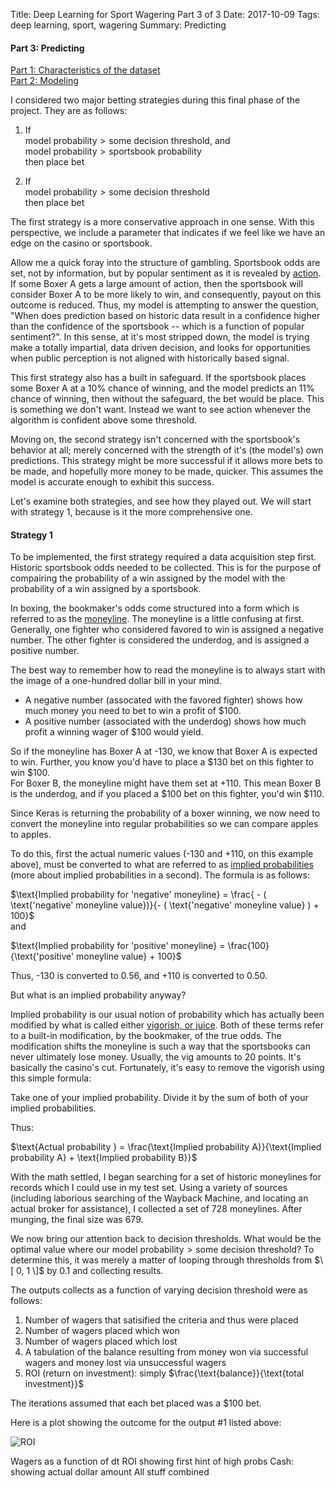 Title:  Deep Learning for Sport Wagering Part 3 of 3
Date: 2017-10-09
Tags: deep learning, sport, wagering
Summary: Predicting

#### Part 3: Predicting
[Part 1: Characteristics of the dataset](http://www.mattobrien.me/deep-learning-for-sport-wagering-part-1-of-3.html)  
[Part 2: Modeling](http://www.mattobrien.me/deep-learning-for-sport-wagering-part-2-of-3.html)

I considered two major betting strategies during this final phase of the project. They are as follows:  

1) If  
$\text{model probability} > \text{some decision threshold}$, and  
$\text{model probability} > \text{sportsbook probability}$  
then place bet  

2) If  
$\text{model probability} > \text{some decision threshold}$  
then place bet

The first strategy is a more conservative approach in one sense. With this perspective, we include a parameter that indicates if we feel like we have an edge on the casino or sportsbook. 

Allow me a quick foray into the structure of gambling. Sportsbook odds are set, not by information, but by popular sentiment as it is revealed by [action](https://www.docsports.com/gambling-terms.html). If some Boxer A gets a large amount of action, then the sportsbook will consider Boxer A to be more likely to win, and consequently, payout on this outcome is reduced. Thus, my model is attempting to answer the question, "When does prediction based on historic data result in a confidence higher than the confidence of the sportsbook -- which is a function of popular sentiment?". In this sense, at it's most stripped down, the model is trying make a totally impartial, data driven decision, and looks for opportunities when public perception is not aligned with historically based signal.  

This first strategy also has a built in safeguard. If the sportsbook places some Boxer A at a 10% chance of winning, and the model predicts an 11% chance of winning, then without the safeguard, the bet would be place. This is something we don't want. Instead we want to see action whenever the algorithm is confident above some threshold.

Moving on, the second strategy isn't concerned with the sportsbook's behavior at all; merely concerned with the strength of it's (the model's) own predictions. This strategy might be more successful if it allows more bets to be made, and hopefully more money to be made, quicker. This assumes the model is accurate enough to exhibit this success.

Let's examine both strategies, and see how they played out. We will start with strategy 1, because is it the more comprehensive one.  

#### Strategy 1  

To be implemented, the first strategy required a data acquisition step first. Historic sportsbook odds needed to be collected. This is for the purpose of compairing the probability of a win assigned by the model with the probability of a win assigned by a sportsbook.  

In boxing, the bookmaker's odds come structured into a form which is referred to as the [moneyline](https://en.wikipedia.org/wiki/Odds#Moneyline_odds). The moneyline is a little confusing at first. Generally, one fighter who considered favored to win is assigned a negative number. The other fighter is considered the underdog, and is assigned a positive number. 

The best way to remember how to read the moneyline is to always start with the image of a one-hundred dollar bill in your mind.  

- A negative number (assocated with the favored fighter) shows how much money you need to bet to win a profit of $100.  
- A positive number (associated with the underdog) shows how much profit a winning wager of $100 would yield.

So if the moneyline has Boxer A at -130, we know that Boxer A is expected to win. Further, you know you'd have to place a \$130 bet on this fighter to win \$100.  
For Boxer B, the moneyline might have them set at +110. This mean Boxer B is the underdog, and if you placed a \$100 bet on this fighter, you'd win \$110.  

Since Keras is returning the probability of a boxer winning, we now need to convert the moneyline into regular probabilities so we can compare apples to apples.  

To do this, first the actual numeric values (-130 and +110, on this example above), must be converted to what are referred to as [implied probabilities](https://www.sbo.net/strategy/implied-probability/) (more about implied probabilities in a second). The formula is as follows:  

$\text{Implied probability for 'negative' moneyline} = \frac{ - ( \text{'negative' moneyline value})}{- ( \text{'negative' moneyline value} ) + 100}$  
and  

$\text{Implied probability for 'positive' moneyline} = \frac{100}{\text{'positive' moneyline value} + 100}$

Thus, -130 is converted to 0.56, and +110 is converted to 0.50.  

But what is an implied probability anyway?

Implied probability is our usual notion of probability which has actually been modified by what is called either [vigorish, or juice](https://en.wikipedia.org/wiki/Vigorish). Both of these terms refer to a built-in modification, by the bookmaker, of the true odds. The modification shifts the moneyline is such a way that the sportsbooks can never ultimately lose money. Usually, the vig amounts to 20 points. It's basically the casino's cut. Fortunately, it's easy to remove the vigorish using this simple formula:  

Take one of your implied probability. Divide it by the sum of both of your implied probabilities.  
  
Thus:  

$\text{Actual probability } = \frac{\text{Implied probability A}}{\text{Implied probability A} + \text{Implied probability B}}$

With the math settled, I began searching for a set of historic moneylines for records which I could use in my test set. Using a variety of sources (including laborious searching of the Wayback Machine, and locating an actual broker for assistance), I collected a set of 728 moneylines. After munging, the final size was 679.  

We now bring our attention back to decision thresholds. What would be the optimal value where our $\text{model probability} > \text{some decision threshold}$?  To determine this, it was merely a matter of looping through thresholds from $\[ 0, 1 \]$ by 0.1 and collecting results.  

The outputs collects as a function of varying decision threshold were as follows:   

1. Number of wagers that satisified the criteria and thus were placed  
2. Number of wagers placed which won  
3. Number of wagers placed which lost  
4. A tabulation of the balance resulting from money won via successful wagers and money lost via unsuccessful wagers  
5. ROI (return on investment): simply $\frac{\text{balance}}{\text{total investment}}$  

The iterations assumed that each bet placed was a $100 bet.  

Here is a plot showing the outcome for the output #1 listed above:  

![ROI](https://github.com/mobbSF/blog/blob/master/images/ROI.png?raw=true)  




Wagers as a function of dt
ROI showing first hint of high probs
Cash: showing actual dollar amount
All stuff combined





